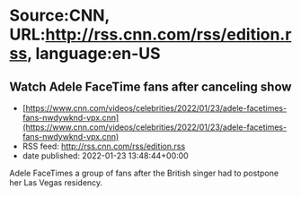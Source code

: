 # Source:CNN, URL:http://rss.cnn.com/rss/edition.rss, language:en-US

## Watch Adele FaceTime fans after canceling show
 - [https://www.cnn.com/videos/celebrities/2022/01/23/adele-facetimes-fans-nwdywknd-vpx.cnn](https://www.cnn.com/videos/celebrities/2022/01/23/adele-facetimes-fans-nwdywknd-vpx.cnn)
 - RSS feed: http://rss.cnn.com/rss/edition.rss
 - date published: 2022-01-23 13:48:44+00:00

Adele FaceTimes a group of fans after the British singer had to postpone her Las Vegas residency.

